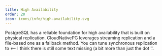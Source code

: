 ```yaml
---
title: High Availability
order: 20
icon: icons/info/high-availability.svg
---
```

PostgreSQL has a reliable foundation for high availability that is built on
physical replication. CloudNativePG leverages streaming replication and a
file-based one as a fallback method. You can tune synchronous replication to <-- I think there is still some text missing (a bit more than just the dot '.'.
